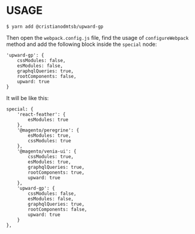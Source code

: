# USAGE

```
$ yarn add @cristianodmtsb/upward-gp
```

Then open the `webpack.config.js` file, find the usage of `configureWebpack` method and add the following block inside the `special` node:

```
'upward-gp': {
    cssModules: false,
    esModules: false,
    graphqlQueries: true,
    rootComponents: false,
    upward: true
}
```

It will be like this:

```
special: {
    'react-feather': {
        esModules: true
    },
    '@magento/peregrine': {
        esModules: true,
        cssModules: true
    },
    '@magento/venia-ui': {
        cssModules: true,
        esModules: true,
        graphqlQueries: true,
        rootComponents: true,
        upward: true
    },
    'upward-gp': {
        cssModules: false,
        esModules: false,
        graphqlQueries: true,
        rootComponents: false,
        upward: true
    }
},
```
